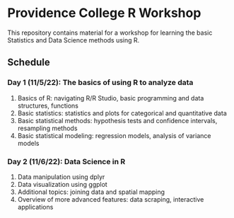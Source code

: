 # Providence College R Workshop

This repository contains material for a workshop for learning the basic Statistics and Data Science methods using R. 


## Schedule


### Day 1 (11/5/22): The basics of using R to analyze data

1. Basics of R: navigating R/R Studio, basic programming and data structures, functions
2. Basic statistics: statistics and plots for categorical and quantitative data
3. Basic statistical methods: hypothesis tests and confidence intervals, resampling methods
4. Basic statistical modeling: regression models, analysis of variance models



### Day 2 (11/6/22): Data Science in R

1. Data manipulation using dplyr
2. Data visualization using ggplot
3. Additional topics: joining data and spatial mapping
4. Overview of more advanced features: data scraping, interactive applications


